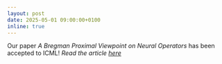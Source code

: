```yaml
---
layout: post
date: 2025-05-01 09:00:00+0100
inline: true
---
```


Our paper <em> A Bregman Proximal Viewpoint on Neural Operators </em> has been accepted to ICML! <em> Read the article <a href="https://jordan-frecon.com/publications/2025-mezidi-ar-p-icml-bno"> here</a>

